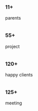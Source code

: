 <!doctype html> 
<html lang="en"> 
<head> 
<!-- Required meta tags --> 
<meta charset="utf-8"> 
<meta name="viewport" 
content="width=device-width, initial-scale=1"> 
<!-- Bootstrap CSS --> 
<link href="https://cdn.jsdelivr.net/npm/bootstrap@5
.0.2/dist/css/bootstrap.min.css" 
rel="stylesheet" integrity="sha384
-EVSTQN3/azprG1Anm3QDgpJLIm9Nao0Yz
1ztcQTwFspd3yD65VohhpuuCOmLASjC" 
crossorigin="anonymous"> 

  <link rel="stylesheet" href="https://cdnjs.cloudflare.com/ajax/libs/font-awesome/4.7.0/css/font-awesome.min.css">


<link rel="stylesheet" href="css/style.css">
<title>Hello, world!</title> 
</head> 

<body> 

<div class="row">
<div class="column">
<div class="card">
<p><i class="fa fa-user"></i></p>
<h3>11+</h3>
<p>parents</p>
</div>
</div>

 <div class="column">
 <div class="card">
 <p><i class="fa fa-check"></i></p>
 
 <h3>55+</h3>
 <p>project</p>
 </div>
 </div>
 
 <div class="column">
 <div class="card">
 <p><i class="fa fa-smile-o"></i></p>
 
 <h3>120+</h3>
 <p>happy clients</p>
 </div>
 </div>
 
 
<div class="column">
 <div class="card">
 <p><i class="fa fa-coffee"></i></p>
 
 <h3>125+</h3>
 <p>meeting</p>
 </div>
 </div>

</div>








<script src="JavaScript/style.js"></script>

<!-- Optional JavaScript; 
choose one of the two! --> 
<!-- Option 1: Bootstrap Bundle with Popper --> 
<script src="https://cdn.jsdelivr.net/npm/bootstrap@
5.0.2/dist/js/bootstrap.bundle.min.js"
 integrity="sha384-MrcW6ZMFYlzcLA8Nl+NtU
 VF0sA7MsXsP1UyJoMp4YLEuNSfAP+JcXn/tWtIaxV
 XM" crossorigin="anonymous">
 </script> 
 <!-- Option 2: Separate Popper and Bootstrap JS --> 
 <!-- <script src="https://cdn.jsdelivr.net/npm/@poppe
 rjs/core@2.9.2/dist/umd/popper.min.js"
  integrity="sha384-IQsoLXl5PILFhosVNubq5
  LC7Qb9DXgDA9i+tQ8Zj3iwWAwPtgFTxbJ8NT4GN
  1R8p" crossorigin="anonymous"></script> 
  <script src="https://cdn.jsdelivr.net/npm
  /bootstrap@5.0.2/dist/js/bootstrap.min.js"
   integrity="sha384-cVKIPhGWiC2Al4u+LWgxfKTR
   Icfu0JTxR+EQDz/bgldoEyl4H0zUF0QKbrJ0EcQF" cro
   ssorigin="anonymous"></script> --> 
   </body> 
   </html>
